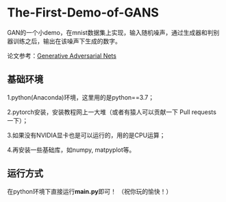 # The-First-Demo-of-GANS
GAN的一个小demo，在mnist数据集上实现，输入随机噪声，通过生成器和判别器训练之后，输出在该噪声下生成的数字。

论文参考：[Generative Adversarial Nets](https://proceedings.neurips.cc/paper/2014/file/5ca3e9b122f61f8f06494c97b1afccf3-Paper.pdf)

## 基础环境
1.python(Anaconda)环境，这里用的是python==3.7；

2.pytorch安装，安装教程网上一大堆（或者有猿人可以贡献一下 Pull requests 一下）；

3.如果没有NVIDIA显卡也是可以运行的，用的是CPU运算；

4.再安装一些基础库，如numpy, matpyplot等。

## 运行方式
在python环境下直接运行**main.py**即可！
（祝你玩的愉快！）
